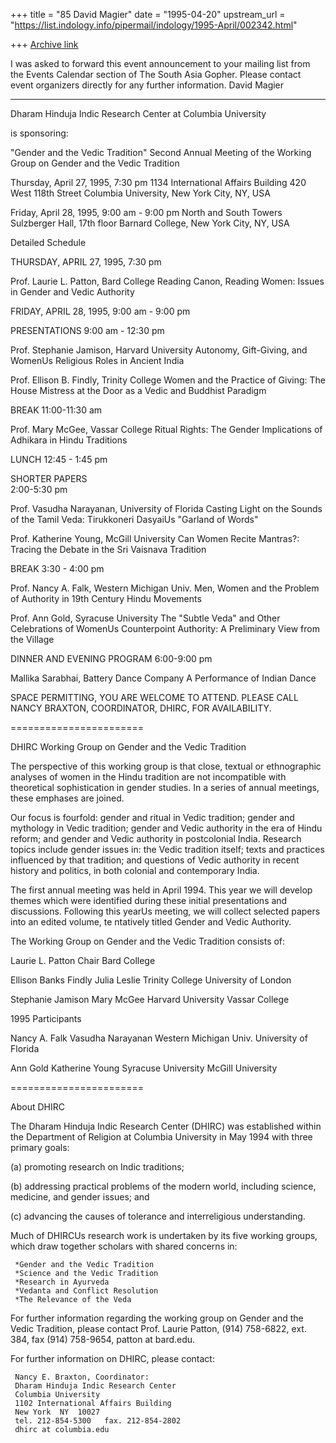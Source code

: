+++
title = "85 David Magier"
date = "1995-04-20"
upstream_url = "https://list.indology.info/pipermail/indology/1995-April/002342.html"

+++
[Archive link](https://list.indology.info/pipermail/indology/1995-April/002342.html)

I was asked to forward this event announcement to your mailing list
from the Events Calendar section of The South Asia Gopher. Please
contact event organizers directly for any further information.
David Magier

-----------------------------------
Dharam Hinduja Indic Research Center
at Columbia University

is sponsoring:

"Gender and the Vedic Tradition"
Second Annual Meeting of the
Working Group on Gender and the Vedic Tradition

Thursday, April 27, 1995, 7:30 pm
1134 International Affairs Building
420 West 118th Street 
Columbia University, New York City, NY, USA

Friday, April 28, 1995, 9:00 am - 9:00 pm
North and South Towers
Sulzberger Hall, 17th floor
Barnard College, New York City, NY, USA

Detailed Schedule

THURSDAY, APRIL 27, 1995,  7:30 pm

Prof. Laurie L. Patton, Bard College
Reading Canon, Reading Women: Issues in Gender and Vedic Authority


FRIDAY, APRIL 28, 1995, 9:00 am - 9:00 pm 

PRESENTATIONS 
9:00 am - 12:30 pm

Prof. Stephanie Jamison, Harvard University
Autonomy, Gift-Giving, and WomenUs Religious Roles in Ancient India

Prof. Ellison B. Findly, Trinity College
Women and the Practice of Giving: The House Mistress at the Door 
as a Vedic and Buddhist Paradigm

BREAK 11:00-11:30 am

Prof. Mary McGee, Vassar College
Ritual Rights: The Gender Implications of Adhikara in Hindu Traditions

LUNCH 12:45 - 1:45 pm

SHORTER PAPERS  
2:00-5:30 pm

Prof. Vasudha Narayanan, University of Florida
Casting Light on the Sounds of the Tamil Veda:  Tirukkoneri DasyaiUs
"Garland of Words" 

Prof. Katherine Young, McGill University
Can Women Recite Mantras?: 
Tracing the Debate in the Sri Vaisnava Tradition

BREAK 3:30 - 4:00 pm

Prof. Nancy A. Falk, Western Michigan Univ.
Men, Women and the Problem of Authority  in 19th Century Hindu Movements

Prof. Ann Gold, Syracuse University
The "Subtle Veda" and  Other Celebrations of WomenUs Counterpoint Authority:
A Preliminary View from the Village

DINNER AND EVENING PROGRAM 
6:00-9:00 pm 

Mallika Sarabhai, Battery Dance Company
A Performance of Indian Dance 


SPACE PERMITTING, YOU ARE WELCOME TO ATTEND.
PLEASE CALL NANCY BRAXTON, COORDINATOR, DHIRC, FOR AVAILABILITY. 

=======================

DHIRC Working Group 
on 
Gender and the Vedic Tradition

The perspective of this working group is that close, textual or
ethnographic analyses of women in the Hindu tradition are not incompatible
with theoretical sophistication in gender studies.  In a series of annual
meetings, these emphases are joined. 

Our focus is fourfold: gender and ritual in Vedic tradition; gender and
mythology in Vedic tradition; gender and Vedic authority in the era of
Hindu reform; and gender and Vedic authority in postcolonial India. 
Research topics include gender issues in: the Vedic tradition itself;
texts and practices influenced by that tradition; and questions of Vedic
authority in recent history and politics, in both colonial and
contemporary India. 

The first annual meeting was held in April 1994.  This year we will
develop themes which were identified during these initial presentations
and discussions.  Following this yearUs meeting, we will collect selected
papers into an edited volume, te ntatively titled Gender and Vedic
Authority. 

The Working Group 
on
Gender and the Vedic Tradition
consists of:

Laurie L. Patton
Chair
Bard College

Ellison Banks Findly          Julia Leslie
Trinity College               University of London

Stephanie Jamison             Mary McGee
Harvard University            Vassar College

1995 Participants

Nancy A. Falk                 Vasudha Narayanan
Western Michigan Univ.        University of Florida

Ann Gold                      Katherine Young
Syracuse University           McGill University

=======================

About DHIRC

The Dharam Hinduja Indic Research Center (DHIRC) was established within
the Department of Religion at Columbia University in May 1994 with three
primary goals: 

(a) promoting research on Indic traditions; 

(b) addressing practical problems of the modern world, including science,
medicine, and gender issues; and

(c) advancing the causes of tolerance and interreligious understanding. 

Much of DHIRCUs research work is undertaken by its five working groups,
which draw together scholars with shared concerns in: 

     *Gender and the Vedic Tradition
     *Science and the Vedic Tradition
     *Research in Ayurveda
     *Vedanta and Conflict Resolution
     *The Relevance of the Veda

For further information regarding the working group on Gender and the
Vedic Tradition, please contact Prof. Laurie Patton, (914) 758-6822, ext.
384, fax (914) 758-9654, patton at bard.edu. 

For further information on DHIRC, please contact:

     Nancy E. Braxton, Coordinator:
     Dharam Hinduja Indic Research Center
     Columbia University
     1102 International Affairs Building
     New York  NY  10027
     tel. 212-854-5300   fax. 212-854-2802
     dhirc at columbia.edu





